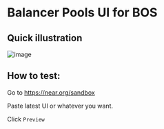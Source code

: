 # Balancer Pools UI for BOS

## Quick illustration

![image](https://github.com/dredshep/balancer-pools-bos/assets/78047001/a08987c3-7fbc-40cb-a996-4e4b1168e637)

## How to test:

Go to https://near.org/sandbox

Paste latest UI or whatever you want.

Click `Preview`
